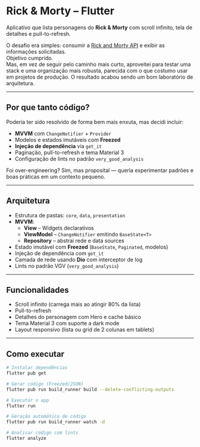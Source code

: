 # Rick & Morty – Flutter

Aplicativo que lista personagens do **Rick & Morty** com scroll infinito, tela de detalhes e pull-to-refresh.

O desafio era simples: consumir a [Rick and Morty API](https://rickandmortyapi.com/) e exibir as informações solicitadas.  
Objetivo cumprido.  
Mas, em vez de seguir pelo caminho mais curto, aproveitei para testar uma stack e uma organização mais robusta, parecida com o que costumo usar em projetos de produção. O resultado acabou sendo um bom laboratório de arquitetura.

---

## Por que tanto código?

Poderia ter sido resolvido de forma bem mais enxuta, mas decidi incluir:

- **MVVM** com `ChangeNotifier` + `Provider`
- Modelos e estados imutáveis com **Freezed**
- **Injeção de dependência** via `get_it`
- Paginação, pull-to-refresh e tema Material 3
- Configuração de lints no padrão `very_good_analysis`

Foi over-engineering? Sim, mas proposital — queria experimentar padrões e boas práticas em um contexto pequeno.

---

## Arquitetura

- Estrutura de pastas: `core`, `data`, `presentation`
- **MVVM**:
  - **View** – Widgets declarativos
  - **ViewModel** – `ChangeNotifier` emitindo `BaseState<T>`
  - **Repository** – abstrai rede e data sources
- Estado imutável com **Freezed** (`BaseState`, `Paginated`, modelos)
- Injeção de dependência com `get_it`
- Camada de rede usando **Dio** com interceptor de log
- Lints no padrão VGV (`very_good_analysis`)

---

## Funcionalidades

- Scroll infinito (carrega mais ao atingir 80% da lista)
- Pull-to-refresh
- Detalhes do personagem com Hero e cache básico
- Tema Material 3 com suporte a dark mode
- Layout responsivo (lista ou grid de 2 colunas em tablets)

---

## Como executar

```bash
# Instalar dependências
flutter pub get

# Gerar código (Freezed/JSON)
flutter pub run build_runner build --delete-conflicting-outputs

# Executar o app
flutter run

# Geração automática de código
flutter pub run build_runner watch -d

# Analisar código com lints
flutter analyze
```
